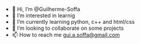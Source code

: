 - 👋 Hi, I’m @Guilherme-Soffa
- 👀 I’m interested in learnig
- 🌱 I’m currently learning python, c++ and html/css
- 💞️ I’m looking to collaborate on some projects
- 📫 How to reach me gui.a.soffa@gmail.com

<!---
Guilherme-Soffa/Guilherme-Soffa is a ✨ special ✨ repository because its `README.md` (this file) appears on your GitHub profile.
You can click the Preview link to take a look at your changes.
--->
